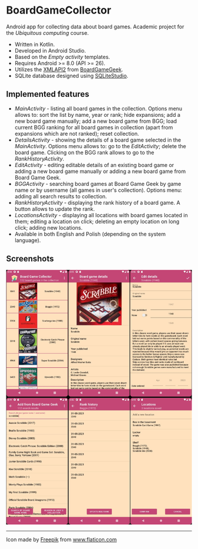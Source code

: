 # BoardGameCollector
Android app for collecting data about board games. Academic project for the *Ubiquitous computing* course.
* Written in Kotlin.
* Developed in Android Studio.
* Based on the *Empty activity* templates.
* Requires Android >= 8.0 (API >= 26).
* Utilizes the <a href="https://boardgamegeek.com/wiki/page/BGG_XML_API2" title="BoardGameGeek">XMLAPI2</a> from <a href="https://boardgamegeek.com/" title="BoardGameGeek">BoardGameGeek</a>.
* SQLite database designed using <a href="https://sqlitestudio.pl/" title="SQLiteStudio">SQLiteStudio</a>.

## Implemented features
* *MainActivity* - listing all board games in the collection. Options menu allows to: sort the list by name, year or rank; hide expansions; add a new board game manually; add a new board game from BGG; load current BGG ranking for all board games in collection (apart from expansions which are not ranked); reset collection.
* *DetailsActivity* - showing the details of a board game selected in the *MainActivity*. Options menu allows to: go to the *EditActivity*; delete the board game. Clicking on the BGG rank allows to go to the *RankHistoryActivity*.
* *EditActivity* - editing editable details of an existing board game or adding a new board game manually or adding a new board game from Board Game Geek.
* *BGGActivity* - searching board games at Board Game Geek by game name or by username (all games in user's collection). Options menu: adding all search results to collection.
* *RankHistoryActivity* - displaying the rank history of a board game. A button allows to update the rank.
* *LocationsActivity* - displaying all locations with board games located in them; editing a location on click; deleting an empty location on long click; adding new locations.
* Available in both English and Polish (depending on the system language).

## Screenshots
![Screenshots](https://github.com/adam-handke/BoardGameCollector/blob/main/screenshots.jpg?raw=true)

___
Icon made by <a href="https://www.freepik.com" title="Freepik">Freepik</a> from <a href="https://www.flaticon.com/" title="Flaticon">www.flaticon.com</a>
